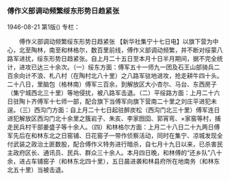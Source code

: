 ### 傅作义部调动频繁绥东形势日趋紧张

1946-08-21
第1版()
专栏：

　　傅作义部调动频繁绥东形势日趋紧张
    【新华社集宁十七日电】以旗下营为中心，北至陶林，南至和林格尔，数百里前线，傅作义部调动频繁，并不断对绥蒙八路军进扰，绥东形势日趋紧张。自上月二十五日至本月十日半月期间，据不完全统计，进攻已达三十余次。（一）绥东方面：傅军五十一师九一团及石王山部骑兵二百余向计不浪、札八村（在陶村北八十里）之八路军驻地进攻，抢走耕牛四十头。二十八日，里脑包（格林南）傅军三百余，到解放区大小杏尔、马台、东西房子（集宁城西北三十里）等地侵扰，被八路军击退。（二）平绥路方面：上月二十六日驻陶卜齐傅军十七师一部，配合旗下当傅军向旗下营南二十里之刘庄平进犯未逞。（三）西沟门方面：自上月二十七日起驻醉炭松（西沟门北三十里）傅军连日进犯解放区西沟门北十余里之簇岩子、朱亥、李家囫囵、郭宵弯、×家窑等村，捕走民兵村干部姜盛子等十余人。（四）和林格尔方面：上月二十八日二十九两日傅军先后在和林东北之日窑铺、日花窑子一带作侦察活动，同时在集宁、凉城发现全付武装之政治土匪数股，配合傅作义特务进行暗杀，自七月十九日以来，已杀害民主政府区长、通讯员、民兵、群众三十余人。本月四日晚，和林傅的“还乡队”八十余，进占车铺窑子（和林东北四十里），五日晨进袭和林县府所在地南务（和林东北五十里）当被击退。
